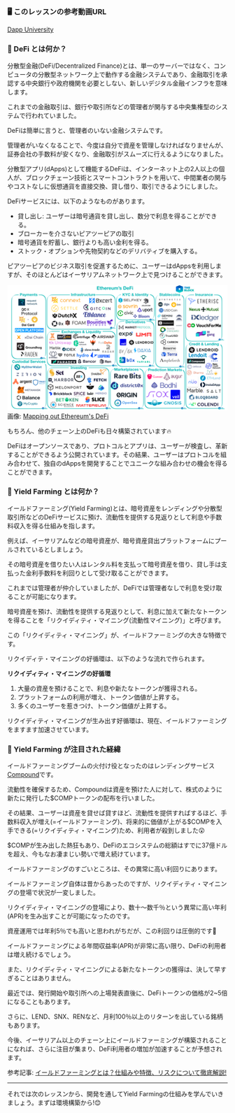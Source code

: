 ###  🖥 このレッスンの参考動画URL
[Dapp University](https://youtu.be/CgXQC4dbGUE?t=188)

### 🏦 DeFi とは何か？

分散型金融(DeFi/Decentralized Finance)とは、単一のサーバーではなく、コンピュータの分散型ネットワーク上で動作する金融システムであり、金融取引を承認する中央銀行や政府機関を必要としない、新しいデジタル金融インフラを意味します。

これまでの金融取引は、銀行や取引所などの管理者が関与する中央集権型のシステムで行われていました。

DeFiは簡単に言うと、管理者のいない金融システムです。

管理者がいなくなることで、今度は自分で資産を管理しなければなりませんが、証券会社の手数料が安くなり、金融取引がスムーズに行えるようになりました。

分散型アプリ(dApps)として機能するDeFiは、インターネット上の2人以上の個人が、ブロックチェーン技術とスマートコントラクトを用いて、中間業者の関与やコストなしに仮想通貨を直接交換、貸し借り、取引できるようにしました。

DeFiサービスには、以下のようなものがあります。
- 貸し出し: ユーザーは暗号通貨を貸し出し、数分で利息を得ることができる。
- ブローカーを介さないピアツーピアの取引
- 暗号通貨を貯蓄し、銀行よりも高い金利を得る。
- ストック・オプションや先物契約などのデリバティブを購入する。

ピアツーピアのビジネス取引を促進するために、ユーザーはdAppsを利用しますが、そのほとんどはイーサリアムネットワーク上で見つけることができます。

![](/public/images/ETH-Yield-Farm/section-0/0_2_1.png)
画像: [Mapping out Ethereum's DeFi
](https://www.theblockresearch.com/mapping-out-ethereums-defi-15376)

もちろん、他のチェーン上のDeFiも日々構築されています🔥

DeFiはオープンソースであり、プロトコルとアプリは、ユーザーが検査し、革新することができるよう公開されています。その結果、ユーザーはプロトコルを組み合わせて、独自のdAppsを開発することでユニークな組み合わせの機会を得ることができます。

### 🌽 Yield Farming とは何か？

イールドファーミング(Yield Farming)とは、暗号資産をレンディングや分散型取引所などのDeFiサービスに預け、流動性を提供する見返りとして利息や手数料収入を得る仕組みを指します。

例えば、イーサリアムなどの暗号資産が、暗号資産貸出プラットフォームにプールされているとしましょう。

その暗号資産を借りたい人はレンタル料を支払って暗号資産を借り、貸し手は支払った金利手数料を利回りとして受け取ることができます。

これまでは管理者が仲介していましたが、DeFiでは管理者なしで利息を受け取ることが可能になります。

暗号資産を預け、流動性を提供する見返りとして、利息に加えて新たなトークンを得ることを「リクイディティ・マイニング(流動性マイニング)」と呼びます。

この「リクイディティ・マイニング」が、イールドファーミングの大きな特徴です。

リクイディテ・マイニングの好循環は、以下のような流れで作られます。

**リクイディティ・マイニングの好循環**
1. 大量の資産を預けることで、利息や新たなトークンが獲得される。
2. プラットフォームの利用が増え、トークン価値が上昇する。
3. 多くのユーザーを惹きつけ、トークン価値が上昇する。

リクイディティ・マイニングが生み出す好循環は、現在、イールドファーミングをますます加速させています。

### 🍿 Yield Farming が注目された経緯

イールドファーミングブームの火付け役となったのはレンディングサービス[Compound](https://compound.finance/)です。

流動性を確保するため、Compoundは資産を預けた人に対して、株式のように新たに発行した$COMPトークンの配布を行いました。

その結果、ユーザーは資産を貸せば貸すほど、流動性を提供すればするほど、手数料収入が増え(=イールドファーミング)、将来的に価値が上がる$COMPを入手できる(=リクイディティ・マイニング)ため、利用者が殺到しました😲

$COMPが生み出した熱狂もあり、DeFiのエコシステムの総額はすでに37億ドルを超え、今もなお凄まじい勢いで増え続けています。

イールドファーミングのすごいところは、その異常に高い利回りにあります。

イールドファーミング自体は昔からあったのですが、リクイディティ・マイニングの登場で状況が一変しました。

リクイディティ・マイニングの登場により、数十〜数千％という異常に高い年利(APR)を生み出すことが可能になったのです。

資産運用では年利5％でも高いと思われがちだが、この利回りは圧倒的です🤯

イールドファーミングによる年間収益率(APR)が非常に高い限り、DeFiの利用者は増え続けるでしょう。

また、リクイディティ・マイニングによる新たなトークンの獲得は、決して早すぎることはありません。

最近では、発行開始や取引所への上場発表直後に、DeFiトークンの価格が2~5倍になることもあります。

さらに、LEND、SNX、RENなど、月利100％以上のリターンを出している銘柄もあります。

今後、イーサリアム以上のチェーン上にイールドファーミングが構築されることになれば、さらに注目が集まり、DeFi利用者の増加が加速することが予想されます。

参考記事: [イールドファーミングとは？仕組みや特徴、リスクについて徹底解説!](https://fisco.jp/media/yield-farming-about/)

---

それでは次のレッスンから、開発を通してYield Farmingの仕組みを学んでいきましょう。まずは環境構築から!😊
